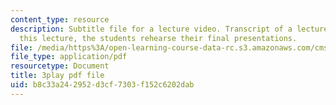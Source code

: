 ```yaml
---
content_type: resource
description: Subtitle file for a lecture video. Transcript of a lecture video. In
  this lecture, the students rehearse their final presentations.
file: /media/https%3A/open-learning-course-data-rc.s3.amazonaws.com/cms-611j-creating-video-games-fall-2014/b8c33a242952d3cf7303f152c6202dab_ok4qM1OzlPA.pdf
file_type: application/pdf
resourcetype: Document
title: 3play pdf file
uid: b8c33a24-2952-d3cf-7303-f152c6202dab
---
```

